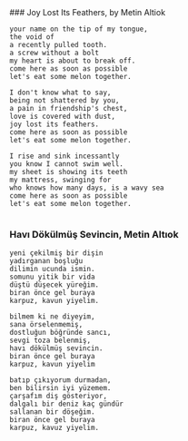 <style> #content { width: inherit !important; } </style>
<div style="float:left">
### Joy Lost Its Feathers, by Metin Altiok

```
your name on the tip of my tongue,
the void of
a recently pulled tooth.
a screw without a bolt
my heart is about to break off.
come here as soon as possible
let's eat some melon together.

I don't know what to say,
being not shattered by you,
a pain in friendship's chest,
love is covered with dust,
joy lost its feathers.
come here as soon as possible
let's eat some melon together.

I rise and sink incessantly
you know I cannot swim well.
my sheet is showing its teeth
my mattress, swinging for
who knows how many days, is a wavy sea
come here as soon as possible
let's eat some melon together.
```

</div><div style="float: left">

### Havı Dökülmüş Sevincin, Metin Altıok

```
yeni çekilmiş bir dişin
yadırganan boşluğu
dilimin ucunda ismin.
somunu yitik bir vida
düştü düşecek yüreğim.
biran önce gel buraya
karpuz, kavun yiyelim.

bilmem ki ne diyeyim,
sana örselenmemiş,
dostluğun böğründe sancı,
sevgi toza belenmiş,
havı dökülmüş sevincin.
biran önce gel buraya
karpuz, kavun yiyelim

batıp çıkıyorum durmadan,
ben bilirsin iyi yüzemem.
çarşafım diş gösteriyor,
dalgalı bir deniz kaç gündür
sallanan bir döşeğim.
biran önce gel buraya
karpuz, kavuz yiyelim.
```
</div>
